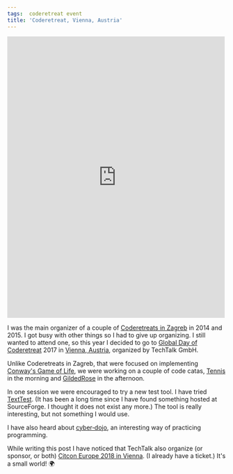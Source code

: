 ```yaml
---
tags:  coderetreat event
title: 'Coderetreat, Vienna, Austria'
---
```

<iframe src="https://www.facebook.com/plugins/post.php?href=https%3A%2F%2Fwww.facebook.com%2Fmedia%2Fset%2F%3Fset%3Da.10155891155472290.1073741932.735252289%26type%3D3&width=500" width="500" height="646" style="border:none;overflow:hidden" scrolling="no" frameborder="0" allowTransparency="true"></iframe>

I was the main organizer of a couple of [Coderetreats in Zagreb](/coderetreat) in 2014 and 2015. I got busy with other things so I had to give up organizing. I still wanted to attend one, so this year I decided to go to [Global Day of Coderetreat](http://coderetreat.org/) 2017 in [Vienna, Austria](https://techtalk.at/trainings/global-day-of-coderetreat-2017/?lang=en), organized by TechTalk GmbH.

Unlike Coderetreats in Zagreb, that were focused on implementing [Conway's Game of Life](https://en.wikipedia.org/wiki/Conway%27s_Game_of_Life), we were working on a couple of code catas, [Tennis](https://github.com/emilybache/Tennis-Refactoring-Kata) in the morning and [GildedRose](https://github.com/emilybache/GildedRose-Refactoring-Kata) in the afternoon.

In one session we were encouraged to try a new test tool. I have tried [TextTest](http://texttest.sourceforge.net/). (It has been a long time since I have found something hosted at SourceForge. I thought it does not exist any more.) The tool is really interesting, but not something I would use.

I have also heard about [cyber‑dojo](http://cyber-dojo.org/), an interesting way of practicing programming.

While writing this post I have noticed that TechTalk also organize (or sponsor, or both) [Citcon Europe 2018 in Vienna](https://techtalk.at/trainings/citcon-europe-2018/?lang=en). (I already have a ticket.) It's a small world! 🌍
